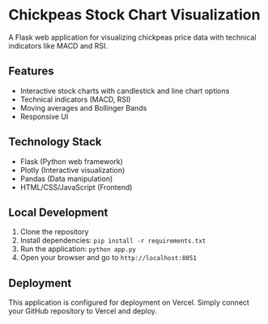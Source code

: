 # Chickpeas Stock Chart Visualization

A Flask web application for visualizing chickpeas price data with technical indicators like MACD and RSI.

## Features

- Interactive stock charts with candlestick and line chart options
- Technical indicators (MACD, RSI)
- Moving averages and Bollinger Bands
- Responsive UI

## Technology Stack

- Flask (Python web framework)
- Plotly (Interactive visualization)
- Pandas (Data manipulation)
- HTML/CSS/JavaScript (Frontend)

## Local Development

1. Clone the repository
2. Install dependencies: `pip install -r requirements.txt`
3. Run the application: `python app.py`
4. Open your browser and go to `http://localhost:8051`

## Deployment

This application is configured for deployment on Vercel. Simply connect your GitHub repository to Vercel and deploy. 